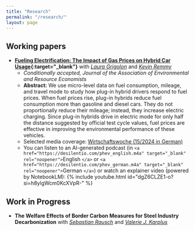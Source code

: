 ```yaml
---
title: "Research"
permalink: "/research/"
layout: page
---
```

## Working papers

* **[Fueling Electrification: The Impact of Gas Prices on Hybrid Car Usage](assets/pdf/20251003_GrigolonParkRemy.pdf){:target="_blank"}** with *[Laura Grigolon](https://sites.google.com/site/lauragrig/home)* and *[Kevin Remmy](http://kevinremmy.com/)*
  * *Conditionally accepted, Journal of the Association of Environmental and Resource Economists*
  * **Abstract:** We use micro-level data on fuel consumption, mileage, and travel mode to study how plug-in hybrid drivers respond to fuel prices. When fuel prices rise, plug-in hybrids reduce fuel consumption more than gasoline and diesel cars. They do not proportionally reduce their mileage; instead, they increase electric charging. Since plug-in hybrids drive in electric mode for only half the distance suggested by official test cycle values, fuel prices are effective in improving the environmental performance of these vehicles.
  * Selected media coverage: [Wirtschaftswoche (15/2024 in German)](https://emagazin.wiwo.de/epaper/wirtschaftswoche-2024-04-05-epa-1271/?interactivelayer=73364)
  * You can listen to an AI-generated podcast  (in
    `<a href="https://desilentio.com/phev_english.m4a" target="_blank" rel="noopener">`English `</a>`
    or
    `<a href="https://desilentio.com/phev_german.m4a" target="_blank" rel="noopener">`German `</a>`)
    or watch an explainer video (powered by NotebookLM):
    {% include youtube.html id="dgZ6CLZE1-o?si=h8ylgWcm0KcXVpR-" %}

## Work in Progress

* **The Welfare Effects of Border Carbon Measures for Steel Industry Decarbonization** with *[Sebastian Rausch](https://sebastianrausch.com)* and *[Valerie J. Karplus](https://vkarplus.com)*
